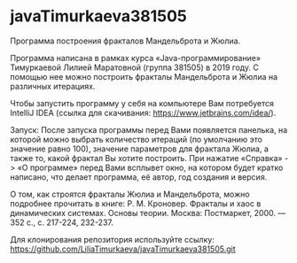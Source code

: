 # javaTimurkaeva381505

Программа построения фракталов Мандельброта и Жюлиа.

Программа написана в рамках курса «Java-программирование» Тимуркаевой Лилией Маратовной
(группа 381505) в 2019 году. С помощью нее можно построить фракталы Мандельброта и Жюлиа
на различных итерациях.

Чтобы запустить программу у себя на компьютере Вам потребуется IntelliJ IDEA
(ссылка для скачивания: https://www.jetbrains.com/idea/).

Запуск: После запуска программы перед Вами появляется панелька, на которой можно выбрать
количество итераций (по умолчанию это значение равно 100), значение параметров для фрактала
Жюлиа, а также то, какой фрактал Вы хотите построить. При нажатие «Справка» -> «О программе»
перед Вами всплывет окно, на котором будет кратко написано, что делает программа, её автор, год
создания и версия.

О том, как строятся фракталы Жюлиа и Мандельброта, можно подробнее прочитать в книге:
P. M. Кроновер. Фракталы и хаос в динамических системах. Основы теории. Москва: Постмаркет, 2000. — 352 с., с. 217-224, 232-237.

Для клонирования репозитория используйте ссылку:
https://github.com/LiliaTimurkaeva/javaTimurkaeva381505.git


